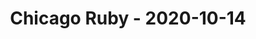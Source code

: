 ---
layout: post
title: Chicago Ruby - 2020-10-14
datetime: '2020-10-14T18:00:00-05:00'
name: Chicago Ruby
external_url: https://www.meetup.com/ChicagoRuby/events/xlfgcrybcnbsb/
online_event: false
year_month: 2020-10
---